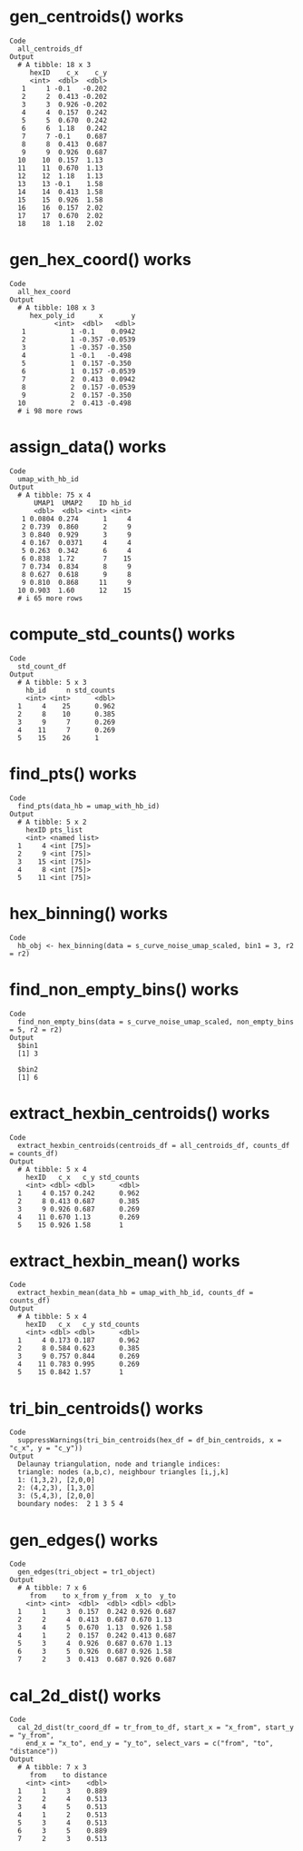 # gen_centroids() works

    Code
      all_centroids_df
    Output
      # A tibble: 18 x 3
         hexID    c_x    c_y
         <int>  <dbl>  <dbl>
       1     1 -0.1   -0.202
       2     2  0.413 -0.202
       3     3  0.926 -0.202
       4     4  0.157  0.242
       5     5  0.670  0.242
       6     6  1.18   0.242
       7     7 -0.1    0.687
       8     8  0.413  0.687
       9     9  0.926  0.687
      10    10  0.157  1.13 
      11    11  0.670  1.13 
      12    12  1.18   1.13 
      13    13 -0.1    1.58 
      14    14  0.413  1.58 
      15    15  0.926  1.58 
      16    16  0.157  2.02 
      17    17  0.670  2.02 
      18    18  1.18   2.02 

# gen_hex_coord() works

    Code
      all_hex_coord
    Output
      # A tibble: 108 x 3
         hex_poly_id      x       y
               <int>  <dbl>   <dbl>
       1           1 -0.1    0.0942
       2           1 -0.357 -0.0539
       3           1 -0.357 -0.350 
       4           1 -0.1   -0.498 
       5           1  0.157 -0.350 
       6           1  0.157 -0.0539
       7           2  0.413  0.0942
       8           2  0.157 -0.0539
       9           2  0.157 -0.350 
      10           2  0.413 -0.498 
      # i 98 more rows

# assign_data() works

    Code
      umap_with_hb_id
    Output
      # A tibble: 75 x 4
          UMAP1  UMAP2    ID hb_id
          <dbl>  <dbl> <int> <int>
       1 0.0804 0.274      1     4
       2 0.739  0.860      2     9
       3 0.840  0.929      3     9
       4 0.167  0.0371     4     4
       5 0.263  0.342      6     4
       6 0.838  1.72       7    15
       7 0.734  0.834      8     9
       8 0.627  0.618      9     8
       9 0.810  0.868     11     9
      10 0.903  1.60      12    15
      # i 65 more rows

# compute_std_counts() works

    Code
      std_count_df
    Output
      # A tibble: 5 x 3
        hb_id     n std_counts
        <int> <int>      <dbl>
      1     4    25      0.962
      2     8    10      0.385
      3     9     7      0.269
      4    11     7      0.269
      5    15    26      1    

# find_pts() works

    Code
      find_pts(data_hb = umap_with_hb_id)
    Output
      # A tibble: 5 x 2
        hexID pts_list    
        <int> <named list>
      1     4 <int [75]>  
      2     9 <int [75]>  
      3    15 <int [75]>  
      4     8 <int [75]>  
      5    11 <int [75]>  

# hex_binning() works

    Code
      hb_obj <- hex_binning(data = s_curve_noise_umap_scaled, bin1 = 3, r2 = r2)

# find_non_empty_bins() works

    Code
      find_non_empty_bins(data = s_curve_noise_umap_scaled, non_empty_bins = 5, r2 = r2)
    Output
      $bin1
      [1] 3
      
      $bin2
      [1] 6
      

# extract_hexbin_centroids() works

    Code
      extract_hexbin_centroids(centroids_df = all_centroids_df, counts_df = counts_df)
    Output
      # A tibble: 5 x 4
        hexID   c_x   c_y std_counts
        <int> <dbl> <dbl>      <dbl>
      1     4 0.157 0.242      0.962
      2     8 0.413 0.687      0.385
      3     9 0.926 0.687      0.269
      4    11 0.670 1.13       0.269
      5    15 0.926 1.58       1    

# extract_hexbin_mean() works

    Code
      extract_hexbin_mean(data_hb = umap_with_hb_id, counts_df = counts_df)
    Output
      # A tibble: 5 x 4
        hexID   c_x   c_y std_counts
        <int> <dbl> <dbl>      <dbl>
      1     4 0.173 0.187      0.962
      2     8 0.584 0.623      0.385
      3     9 0.757 0.844      0.269
      4    11 0.783 0.995      0.269
      5    15 0.842 1.57       1    

# tri_bin_centroids() works

    Code
      suppressWarnings(tri_bin_centroids(hex_df = df_bin_centroids, x = "c_x", y = "c_y"))
    Output
      Delaunay triangulation, node and triangle indices:
      triangle: nodes (a,b,c), neighbour triangles [i,j,k] 
      1: (1,3,2), [2,0,0]
      2: (4,2,3), [1,3,0]
      3: (5,4,3), [2,0,0]
      boundary nodes:  2 1 3 5 4 

# gen_edges() works

    Code
      gen_edges(tri_object = tr1_object)
    Output
      # A tibble: 7 x 6
         from    to x_from y_from  x_to  y_to
        <int> <int>  <dbl>  <dbl> <dbl> <dbl>
      1     1     3  0.157  0.242 0.926 0.687
      2     2     4  0.413  0.687 0.670 1.13 
      3     4     5  0.670  1.13  0.926 1.58 
      4     1     2  0.157  0.242 0.413 0.687
      5     3     4  0.926  0.687 0.670 1.13 
      6     3     5  0.926  0.687 0.926 1.58 
      7     2     3  0.413  0.687 0.926 0.687

# cal_2d_dist() works

    Code
      cal_2d_dist(tr_coord_df = tr_from_to_df, start_x = "x_from", start_y = "y_from",
        end_x = "x_to", end_y = "y_to", select_vars = c("from", "to", "distance"))
    Output
      # A tibble: 7 x 3
         from    to distance
        <int> <int>    <dbl>
      1     1     3    0.889
      2     2     4    0.513
      3     4     5    0.513
      4     1     2    0.513
      5     3     4    0.513
      6     3     5    0.889
      7     2     3    0.513

